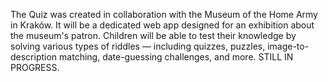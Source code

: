 The Quiz was created in collaboration with the Museum of the Home Army in Kraków. It will be a dedicated web app designed for an exhibition about the museum's patron. Children will be able to test their knowledge by solving various types of riddles — including quizzes, puzzles, image-to-description matching, date-guessing challenges, and more. STILL IN PROGRESS.
